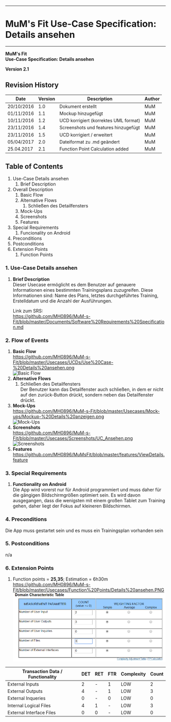 -------------
# MuM's Fit Use-Case Specification: Details ansehen #
-------------
**MuM's Fit**  
**Use-Case Specification: Details ansehen**

**Version 2.1**

## Revision History ##
|Date|Version|Description|Author|
|----|----|----|----|
|20/10/2016|1.0|Dokument erstellt|MuM
|01/11/2016|1.1|Mockup hinzugefügt|MuM|
|10/11/2016|1.2|UCD korrigiert (korrektes UML format)|MuM|
|23/11/2016|1.4|Screenshots und features hinzugefügt|MuM|
|23/11/2016|1.5|UCD korrigiert / erweitert|MuM|
|05/04/2017|2.0|Dateiformat zu .md geändert|MuM|
|25.04.2017|2.1|Function Point Calculation added|MuM|

## Table of Contents ##
1. Use-Case Details ansehen
	1. Brief Description
2. Overall Description
	1. Basic Flow
	2. Alternative Flows
		1. Schließen des Detailfensters
	4. Mock-Ups
	5. Screenshots
	6. Features
3. Special Requirements
	1. Funcionality on Android
4. Preconditions
5. Postconditions
6. Extension Points
	1. Function Points

### 1. Use-Case Details ansehen ###
1. **Brief Description**  
Dieser Usecase ermöglicht es dem Benutzer auf genauere Informationen eines bestimmten Trainingsplans zuzugreifen. Diese Informationen sind: Name des Plans, letztes durchgeführtes Training, Erstelldatum und die Anzahl der Ausführungen.

	Link zum SRS:   
	<a href="https://github.com/MH0896/MuM-s-Fit/blob/master/Documents/Software%20Requirements%20Specification.md">https://github.com/MH0896/MuM-s-Fit/blob/master/Documents/Software%20Requirements%20Specification.md</a>

### 2. Flow of Events ###
1. **Basic Flow**  
<a href="https://github.com/MH0896/MuM-s-Fit/blob/master/Usecases/UCDs/Use%20Case-%20Details%20ansehen.png">https://github.com/MH0896/MuM-s-Fit/blob/master/Usecases/UCDs/Use%20Case-%20Details%20ansehen.png</a>  
![Basic Flow](https://github.com/MH0896/MuM-s-Fit/blob/master/Usecases/UCDs/Use%20Case-%20Details%20ansehen.png "Basic Flow")
2. **Alternative Flows**
	1. Schließen des Detailfensters  
Der Benutzer kann das Detailfenster auch schließen, in dem er nicht auf den zurück-Button drückt, sondern neben das Detailfenster drückt.
3. **Mock-Ups**  
<a href="https://github.com/MH0896/MuM-s-Fit/blob/master/Usecases/Mock-ups/Mockup-%20Details%20anzeigen.png">https://github.com/MH0896/MuM-s-Fit/blob/master/Usecases/Mock-ups/Mockup-%20Details%20anzeigen.png</a>  
![Mock-Ups](https://github.com/MH0896/MuM-s-Fit/blob/master/Usecases/Mock-ups/Mockup-%20Details%20anzeigen.png "Mock-Ups")
4. **Screenshots**  
<a href="https://github.com/MH0896/MuM-s-Fit/blob/master/Usecases/Screenshots/UC_Ansehen.png">https://github.com/MH0896/MuM-s-Fit/blob/master/Usecases/Screenshots/UC_Ansehen.png</a>  
![Screenshots](https://github.com/MH0896/MuM-s-Fit/blob/master/Usecases/Screenshots/UC_Ansehen.png "Screenshots")
5. **Features**  
<a href="https://github.com/MH0896/MuMsFit/blob/master/features/ViewDetails.feature">https://github.com/MH0896/MuMsFit/blob/master/features/ViewDetails.feature</a>

### 3. Special Requirements ###
1. **Functionality on Android**  
Die App wird vorerst nur für Android programmiert und muss daher für die gängigen Bildschirmgrößen optimiert sein. Es wird davon ausgegangen, dass die wenigsten mit einem großen Tablet zum Training gehen, daher liegt der Fokus auf kleineren Bildschirmen.

### 4. Preconditions ###
Die App muss gestartet sein und es muss ein Trainingsplan vorhanden sein

### 5. Postconditions ###
n/a

### 6. Extension Points ###
1. Function points = **25,35**; Estimation = 6h30m   
<a href="https://github.com/MH0896/MuM-s-Fit/blob/master/Usecases/Function%20Points/Details%20ansehen.PNG">https://github.com/MH0896/MuM-s-Fit/blob/master/Usecases/Function%20Points/Details%20ansehen.PNG</a>  
![FPs](https://github.com/MH0896/MuM-s-Fit/blob/master/Usecases/Function%20Points/Details%20ansehen.PNG "FPs")  

|Transaction Data / Functionality|DET|RET|FTR|Complexity|Count|
|----|----|----|----|----|----|
|External Inputs|2|-|1|LOW|2|
|External Outputs|4|-|1|LOW|3|
|External Inqueries|0|-|0|LOW|0|
|Internal Logical Files|4|1|-|LOW|3|
|External Interface Files|0|0|-|LOW|0|